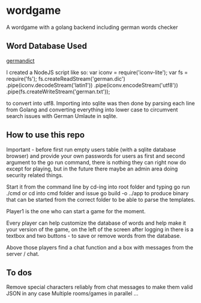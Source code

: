 # wordgame
A wordgame with a golang backend including german words checker

## Word Database Used
[germandict](https://sourceforge.net/projects/germandict/)

I created a NodeJS script like so:
var iconv = require('iconv-lite');
var fs = require('fs');
fs.createReadStream('german.dic')
    .pipe(iconv.decodeStream('latin1'))
    .pipe(iconv.encodeStream('utf8'))
    .pipe(fs.createWriteStream('german.txt'));

to convert into utf8. Importing into sqlite was then done by parsing each line from Golang and converting everything into lower case to circumvent search issues with German Umlaute in sqlite.

## How to use this repo
Important - before first run empty users table (with a sqlite database browser) and provide your own passwords for users as first and second argument to the go run command, there is nothing they can right now do except for playing, but in the future there maybe an admin area doing security related things.

Start it from the command line by cd-ing into root folder and typing go run ./cmd or cd into cmd folder and issue go build -o ../app to produce binary that can be started from the correct folder to be able to parse the templates.

Player1 is the one who can start a game for the moment. 

Every player can help customize the database of words and help make it your version of the game, on the left of the screen after logging in there is a textbox and two buttons - to save or remove words from the database.

Above those players find a chat function and a box with messages from the server / chat.

## To dos
Remove special characters reliably from chat messages to make them valid JSON in any case
Multiple rooms/games in parallel
...
